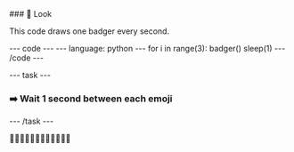 <div class="c-project-callout c-project-callout--tip">
### 👀 Look

This code draws one badger every second.

<div class="c-project-code">
--- code ---
---
language: python
---
for i in range(3):
    badger()
    sleep(1)
--- /code ---

</div>

</div>

--- task ---
### ➡️ Wait 1 second between each emoji
--- /task ---

🦡🦡🦡🦡🦡🦡🦡🦡🦡🦡🦡🦡